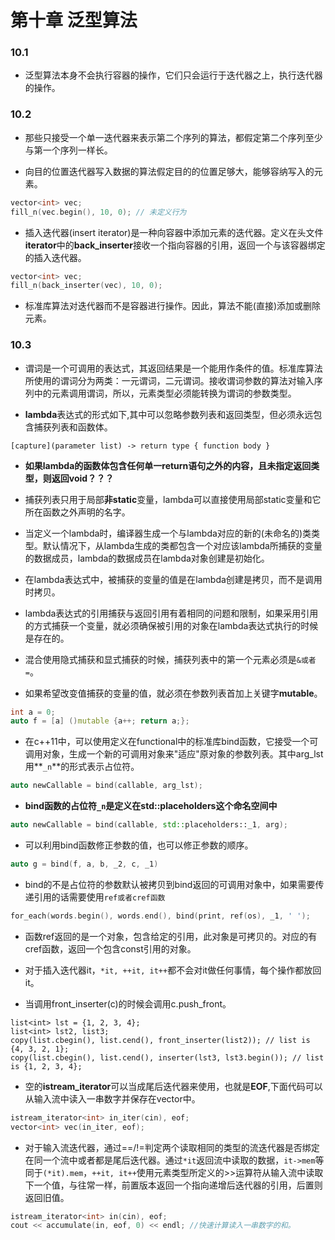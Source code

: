 # 第十章 泛型算法

### 10.1

+ 泛型算法本身不会执行容器的操作，它们只会运行于迭代器之上，执行迭代器的操作。


### 10.2

+ 那些只接受一个单一迭代器来表示第二个序列的算法，都假定第二个序列至少与第一个序列一样长。

+ 向目的位置迭代器写入数据的算法假定目的的位置足够大，能够容纳写入的元素。
```c++
vector<int> vec;
fill_n(vec.begin(), 10, 0); // 未定义行为
```

+ 插入迭代器(insert iterator)是一种向容器中添加元素的迭代器。定义在头文件**iterator**中的**back_inserter**接收一个指向容器的引用，返回一个与该容器绑定的插入迭代器。
```c++
vector<int> vec;
fill_n(back_inserter(vec), 10, 0);
```

+ 标准库算法对迭代器而不是容器进行操作。因此，算法不能(直接)添加或删除元素。


### 10.3

+ 谓词是一个可调用的表达式，其返回结果是一个能用作条件的值。标准库算法所使用的谓词分为两类：一元谓词，二元谓词。接收谓词参数的算法对输入序列中的元素调用谓词，所以，元素类型必须能转换为谓词的参数类型。

+ **lambda**表达式的形式如下,其中可以忽略参数列表和返回类型，但必须永远包含捕获列表和函数体。
```
[capture](parameter list) -> return type { function body }
```

+ **如果lambda的函数体包含任何单一return语句之外的内容，且未指定返回类型，则返回void？？？**

+ 捕获列表只用于局部**非static**变量，lambda可以直接使用局部static变量和它所在函数之外声明的名字。

+ 当定义一个lambda时，编译器生成一个与lambda对应的新的(未命名的)类类型。默认情况下，从lambda生成的类都包含一个对应该lambda所捕获的变量的数据成员，lambda的数据成员在lambda对象创建是初始化。

+ 在lambda表达式中，被捕获的变量的值是在lambda创建是拷贝，而不是调用时拷贝。

+ lambda表达式的引用捕获与返回引用有着相同的问题和限制，如果采用引用的方式捕获一个变量，就必须确保被引用的对象在lambda表达式执行的时候是存在的。

+ 混合使用隐式捕获和显式捕获的时候，捕获列表中的第一个元素必须是`&或者=`。


+ 如果希望改变值捕获的变量的值，就必须在参数列表首加上关键字**mutable**。
```c++
int a = 0;
auto f = [a] ()mutable {a++; return a;};
```
+ 在c++11中，可以使用定义在functional中的标准库bind函数，它接受一个可调用对象，生成一个新的可调用对象来"适应"原对象的参数列表。其中arg_lst用**`_n`**的形式表示占位符。
```c++
auto newCallable = bind(callable, arg_lst);
```
+ **bind函数的占位符`_n`是定义在std::placeholders这个命名空间中**
```c++
auto newCallable = bind(callable, std::placeholders::_1, arg);
```

+ 可以利用bind函数修正参数的值，也可以修正参数的顺序。
```c++
auto g = bind(f, a, b, _2, c, _1)
```

+ bind的不是占位符的参数默认被拷贝到bind返回的可调用对象中，如果需要传递引用的话需要使用`ref或者cref函数`
```c++
for_each(words.begin(), words.end(), bind(print, ref(os), _1, ' ');
```

+ 函数ref返回的是一个对象，包含给定的引用，此对象是可拷贝的。对应的有cref函数，返回一个包含const引用的对象。

+ 对于插入迭代器it，`*it, ++it, it++`都不会对it做任何事情，每个操作都放回it。

+ 当调用front_inserter(c)的时候会调用c.push_front。
```
list<int> lst = {1, 2, 3, 4};
list<int> lst2, list3;
copy(list.cbegin(), list.cend(), front_inserter(list2)); // list is {4, 3, 2, 1};
copy(list.cbegin(), list.cend(), inserter(lst3, lst3.begin()); // list is {1, 2, 3, 4};
```

+ 空的**istream_iterator**可以当成尾后迭代器来使用，也就是**EOF**,下面代码可以从输入流中读入一串数字并保存在vector中。
```c++
istream_iterator<int> in_iter(cin), eof;
vector<int> vec(in_iter, eof);
```

+ 对于输入流迭代器，通过==/!=判定两个读取相同的类型的流迭代器是否绑定在同一个流中或者都是尾后迭代器。通过`*it`返回流中读取的数据，`it->mem`等同于`(*it).mem`，`++it, it++`使用元素类型所定义的>>运算符从输入流中读取下一个值，与往常一样，前置版本返回一个指向递增后迭代器的引用，后置则返回旧值。
```c++
istream_iterator<int> in(cin), eof;
cout << accumulate(in, eof, 0) << endl; //快速计算读入一串数字的和。
```
